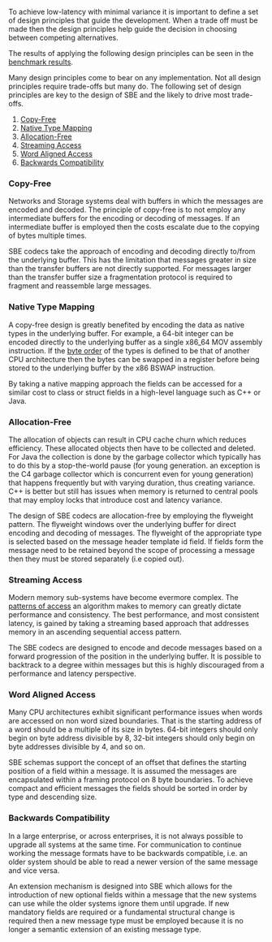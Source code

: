 To achieve low-latency with minimal variance it is important to define a set of design principles that guide the development. When a trade off must be made then the design principles help guide the decision in choosing between competing alternatives.

The results of applying the following design principles can be seen in the [benchmark results](https://github.com/real-logic/message-codec-bench).

Many design principles come to bear on any implementation. Not all design principles require trade-offs but many do. The following set of design principles are key to the design of SBE and the likely to drive most trade-offs.

1. [Copy-Free](Design-Principles#Copy-Free)
1. [Native Type Mapping](Design-Principles#Native-Type-Mapping)
1. [Allocation-Free](Design-Principles#Allocation-Free)
1. [Streaming Access](Design-Principles#Streaming-Access)
1. [Word Aligned Access](Design-Principles#Word-Aligned-Access)
1. [Backwards Compatibility](Design-Principles#Backwards-Compatibility)

### Copy-Free

Networks and Storage systems deal with buffers in which the messages are encoded and decoded. The principle of copy-free is to not employ any intermediate buffers for the encoding or decoding of messages. If an intermediate buffer is employed then the costs escalate due to the copying of bytes multiple times.

SBE codecs take the approach of encoding and decoding directly to/from the underlying buffer. This has the limitation that messages greater in size than the transfer buffers are not directly supported. For messages larger than the transfer buffer size a fragmentation protocol is required to fragment and reassemble large messages.

### Native Type Mapping

A copy-free design is greatly benefited by encoding the data as native types in the underlying buffer. For example, a 64-bit integer can be encoded directly to the underlying buffer as a single x86_64 MOV assembly instruction. If the [byte order](http://www.ietf.org/rfc/ien/ien137.txt) of the types is defined to be that of another CPU architecture then the bytes can be swapped in a register before being stored to the underlying buffer by the x86 BSWAP instruction.

By taking a native mapping approach the fields can be accessed for a similar cost to class or struct fields in a high-level language such as C++ or Java.

### Allocation-Free

The allocation of objects can result in CPU cache churn which reduces efficiency. These allocated objects then have to be collected and deleted. For Java the collection is done by the garbage collector which typically has to do this by a stop-the-world pause (for young generation. an exception is the C4 garbage collector which is concurrent even for young generation) that happens frequently but with varying duration, thus creating variance. C++ is better but still has issues when memory is returned to central pools that may employ locks that introduce cost and latency variance.

The design of SBE codecs are allocation-free by employing the flyweight pattern. The flyweight windows over the underlying buffer for direct encoding and decoding of messages. The flyweight of the appropriate type is selected based on the message header template id field. If fields form the message need to be retained beyond the scope of processing a message then they must be stored separately (i.e copied out).

### Streaming Access

Modern memory sub-systems have become evermore complex. The [patterns of access](http://mechanical-sympathy.blogspot.co.uk/2012/08/memory-access-patterns-are-important.html) an algorithm makes to memory can greatly dictate performance and consistency. The best performance, and most consistent latency, is gained by taking a streaming based approach that addresses memory in an ascending sequential access pattern.

The SBE codecs are designed to encode and decode messages based on a forward progression of the position in the underlying buffer. It is possible to backtrack to a degree within messages but this is highly discouraged from a performance and latency perspective.

### Word Aligned Access

Many CPU architectures exhibit significant performance issues when words are accessed on non word sized boundaries. That is the starting address of a word should be a multiple of its size in bytes. 64-bit integers should only begin on byte address divisible by 8, 32-bit integers should only begin on byte addresses divisible by 4, and so on.

SBE schemas support the concept of an offset that defines the starting position of a field within a message. It is assumed the messages are encapsulated within a framing protocol on 8 byte boundaries. To achieve compact and efficient messages the fields should be sorted in order by type and descending size.

### Backwards Compatibility

In a large enterprise, or across enterprises, it is not always possible to upgrade all systems at the same time. For communication to continue working the message formats have to be backwards compatible, i.e. an older system should be able to read a newer version of the same message and vice versa. 

An extension mechanism is designed into SBE which allows for the introduction of new optional fields within a message that the new systems can use while the older systems ignore them until upgrade. If new mandatory fields are required or a fundamental structural change is required then a new message type must be employed because it is no longer a semantic extension of an existing message type.
